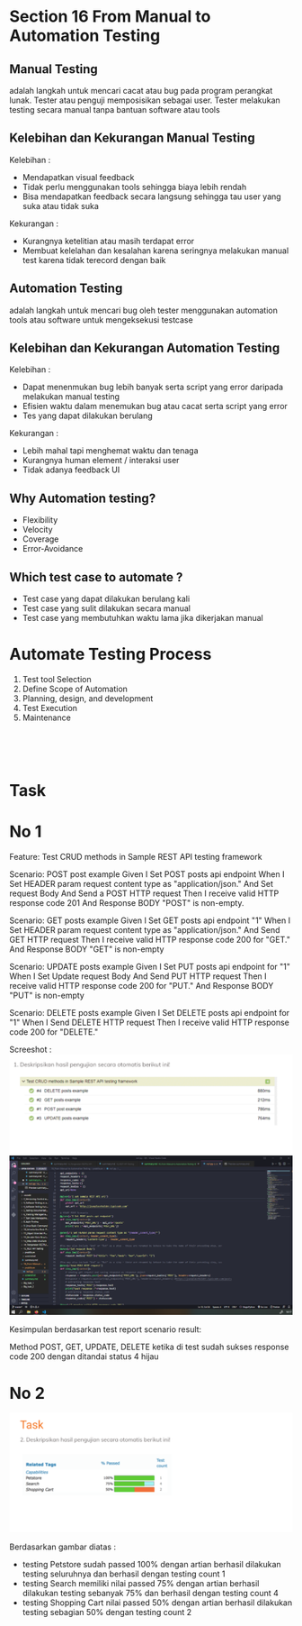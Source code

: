 # Section 16 From Manual to Automation Testing

## Manual Testing

adalah langkah untuk mencari cacat atau bug pada program perangkat lunak. Tester atau penguji memposisikan sebagai user. Tester melakukan testing secara manual tanpa bantuan software atau tools

## Kelebihan dan Kekurangan Manual Testing

Kelebihan :

- Mendapatkan visual feedback
- Tidak perlu menggunakan tools sehingga biaya lebih rendah
- Bisa mendapatkan feedback secara langsung sehingga tau user yang suka atau tidak suka

Kekurangan :

- Kurangnya ketelitian atau masih terdapat error
- Membuat kelelahan dan kesalahan karena seringnya melakukan manual test karena tidak terecord dengan baik

## Automation Testing

adalah langkah untuk mencari bug oleh tester menggunakan automation tools atau software untuk mengeksekusi testcase

## Kelebihan dan Kekurangan Automation Testing

Kelebihan :

- Dapat menenmukan bug lebih banyak serta script yang error daripada melakukan manual testing
- Efisien waktu dalam menemukan bug atau cacat serta script yang error
- Tes yang dapat dilakukan berulang

Kekurangan :

- Lebih mahal tapi menghemat waktu dan tenaga
- Kurangnya human element / interaksi user
- Tidak adanya feedback UI

## Why Automation testing?

- Flexibility
- Velocity
- Coverage
- Error-Avoidance

## Which test case to automate ?

- Test case yang dapat dilakukan berulang kali
- Test case yang sulit dilakukan secara manual
- Test case yang membutuhkan waktu lama jika dikerjakan manual

# Automate Testing Process

1. Test tool Selection
2. Define Scope of Automation
3. Planning, design, and development
4. Test Execution
5. Maintenance

<br><br><br>

# Task

# No 1

Feature: Test CRUD methods in Sample REST API testing framework

Scenario: POST post example
Given I Set POST posts api endpoint
When I Set HEADER param request content type as "application/json."
And Set request Body
And Send a POST HTTP request
Then I receive valid HTTP response code 201
And Response BODY "POST" is non-empty.

Scenario: GET posts example
Given I Set GET posts api endpoint "1"
When I Set HEADER param request content type as "application/json."
And Send GET HTTP request
Then I receive valid HTTP response code 200 for "GET."
And Response BODY "GET" is non-empty

Scenario: UPDATE posts example
Given I Set PUT posts api endpoint for "1"
When I Set Update request Body
And Send PUT HTTP request
Then I receive valid HTTP response code 200 for "PUT."
And Response BODY "PUT" is non-empty

Scenario: DELETE posts example
Given I Set DELETE posts api endpoint for "1"
When I Send DELETE HTTP request
Then I receive valid HTTP response code 200 for "DELETE."

Screeshot :
<img src="screenshot/Screenshot_1.png">
<img src="screenshot/Screenshot_3.png">

Kesimpulan berdasarkan test report scenario result:

Method POST, GET, UPDATE, DELETE ketika di test sudah sukses response code 200 dengan ditandai status 4 hijau

# No 2

<img src="screenshot/Screenshot_2.png">

Berdasarkan gambar diatas :

- testing Petstore sudah passed 100% dengan artian berhasil dilakukan testing seluruhnya dan berhasil dengan testing count 1
- testing Search memiliki nilai passed 75% dengan artian berhasil dilakukan testing sebanyak 75% dan berhasil dengan testing count 4
- testing Shopping Cart nilai passed 50% dengan artian berhasil dilakukan testing sebagian 50% dengan testing count 2
